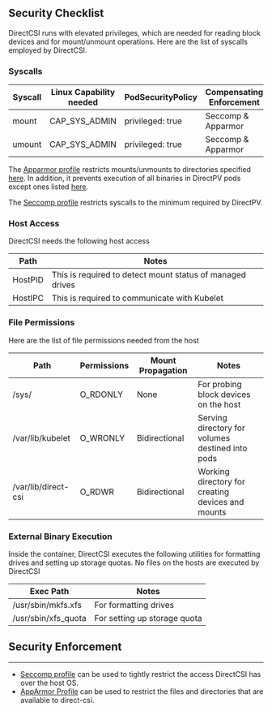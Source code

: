 Security Checklist
-------------------

DirectCSI runs with elevated privileges, which are needed for reading block devices and for mount/unmount operations. Here are the list of syscalls employed by DirectCSI.

### Syscalls

| Syscall     | Linux Capability needed     | PodSecurityPolicy    | Compensating Enforcement  |
|-------------|-----------------------------|----------------------|---------------------------|
| mount       | CAP_SYS_ADMIN               | privileged: true     | Seccomp & Apparmor        |
| umount      | CAP_SYS_ADMIN               | privileged: true     | Seccomp & Apparmor        |

The [Apparmor profile](./apparmor.profile) restricts mounts/unmounts to directories specified [here](#file-permissions). In addition, it prevents execution of all binaries in DirectPV pods except ones listed [here](#external-binary-execution).

The [Seccomp profile](./seccomp.json) restricts syscalls to the minimum required by DirectPV.

### Host Access

DirectCSI needs the following host access

| Path       | Notes                                                        |
|------------|--------------------------------------------------------------|
| HostPID    | This is required to detect mount status of managed drives    |
| HostIPC    | This is required to communicate with Kubelet                 |

### File Permissions

Here are the list of file permissions needed from the host

| Path                 | Permissions   | Mount Propagation    | Notes                                             |
|----------------------|---------------|----------------------|---------------------------------------------------|
| /sys/                | O_RDONLY      | None                 | For probing block devices on the host             |
| /var/lib/kubelet     | O_WRONLY      | Bidirectional        | Serving directory for volumes destined into pods  |
| /var/lib/direct-csi  | O_RDWR        | Bidirectional        | Working directory for creating devices and mounts |

### External Binary Execution

Inside the container, DirectCSI executes the following utilities for formatting drives and setting up storage quotas. No files on the hosts are executed by DirectCSI

| Exec Path                 | Notes                                            |
|---------------------------|--------------------------------------------------|
| /usr/sbin/mkfs.xfs        | For formatting drives                            |
| /usr/sbin/xfs_quota       | For setting up storage quota                     |

## Security Enforcement
------------------------

 - [Seccomp profile](./seccomp.json) can be used to tightly restrict the access DirectCSI has over the host OS.
 - [AppArmor Profile](./apparmor.profile) can be used to restrict the files and directories that are available to direct-csi.
